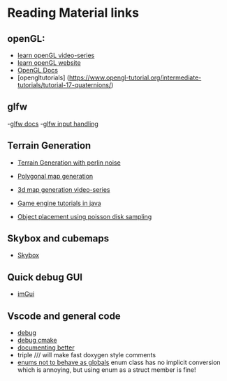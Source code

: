 # Reading Material links

## openGL:
- [learn openGL video-series](https://www.youtube.com/watch?v=XpBGwZNyUh0&list=PLPaoO-vpZnumdcb4tZc4x5Q-v7CkrQ6M-)
- [learn openGL website](https://learnopengl.com/Advanced-OpenGL/Geometry-Shader)
- [OpenGL Docs](https://docs.gl/)
- [opengltutorials] (https://www.opengl-tutorial.org/intermediate-tutorials/tutorial-17-quaternions/)

## glfw
-[glfw docs](https://www.glfw.org/docs/latest/)
-[glfw input handling](https://www.glfw.org/docs/latest/input_guide.html)

## Terrain Generation
- [Terrain Generation with perlin noise](https://www.redblobgames.com/maps/terrain-from-noise/)
- [Polygonal map generation](http://www-cs-students.stanford.edu/~amitp/game-programming/polygon-map-generation/)

- [3d map generation video-series](https://www.youtube.com/watch?v=U9q-jM3-Phc)
- [Game engine tutorials in java](https://www.youtube.com/watch?v=mnIQEQoHHCU&list=PLRIWtICgwaX0u7Rf9zkZhLoLuZVfUksDP&index=32)

- [Object placement using poisson disk sampling](http://devmag.org.za/2009/05/03/poisson-disk-sampling/)

## Skybox and cubemaps
- [Skybox](https://learnopengl.com/Advanced-OpenGL/Cubemaps)

## Quick debug GUI
- [imGui](https://github.com/ocornut/imgui/wiki/Getting-Started)

## Vscode and general code
- [debug](https://www.youtube.com/watch?v=-tGSO5-eRRg)
- [debug cmake](https://github.com/microsoft/vscode-cmake-tools/blob/main/docs/debug-launch.md)
- [documenting better](https://developer.lsst.io/cpp/api-docs.html)
- triple /// will make fast doxygen style comments
- [enums not to behave as globals](https://stackoverflow.com/questions/4269365/do-enum-values-behave-like-global-variables) enum class has no implicit conversion which is annoying, but using enum as a struct member is fine!